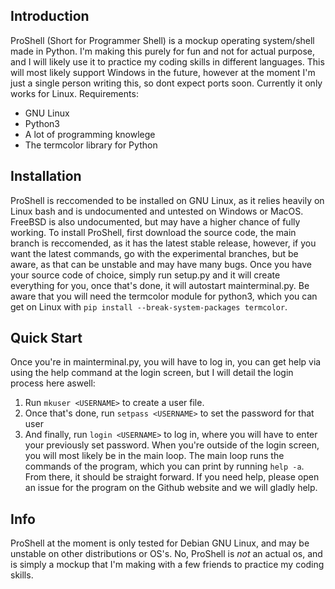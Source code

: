 ## Introduction

ProShell (Short for Programmer Shell) is a mockup operating system/shell made in Python. I'm making this purely for fun and not for actual purpose, and I will likely use it to practice my coding skills in different languages.
This will most likely support Windows in the future, however at the moment I'm just a single person writing this, so dont expect ports soon. Currently it only works for Linux.
Requirements:
- GNU Linux
- Python3
- A lot of programming knowlege
- The termcolor library for Python

## Installation

ProShell is reccomended to be installed on GNU Linux, as it relies heavily on Linux bash and is undocumented and untested on Windows or MacOS.
FreeBSD is also undocumented, but may have a higher chance of fully working.
To install ProShell, first download the source code, the main branch is reccomended, as it has the latest stable release, however, if you want the latest commands, go with the experimental branches, but be aware, as that can be unstable and may have many bugs.
Once you have your source code of choice, simply run setup.py and it will create everything for you, once that's done, it will autostart mainterminal.py.
Be aware that you will need the termcolor module for python3, which you can get on Linux with `pip install --break-system-packages termcolor`.

## Quick Start

Once you're in mainterminal.py, you will have to log in, you can get help via using the help command at the login screen, but I will detail the login process here aswell:
1. Run `mkuser <USERNAME>` to create a user file.
2. Once that's done, run `setpass <USERNAME>` to set the password for that user
3. And finally, run `login <USERNAME>` to log in, where you will have to enter your previously set password.
When you're outside of the login screen, you will most likely be in the main loop. The main loop runs the commands of the program, which you can print by running `help -a`.
From there, it should be straight forward. If you need help, please open an issue for the program on the Github website and we will gladly help.

## Info

ProShell at the moment is only tested for Debian GNU Linux, and may be unstable on other distributions or OS's.
No, ProShell is _not_ an actual os, and is simply a mockup that I'm making with a few friends to practice my coding skills.
